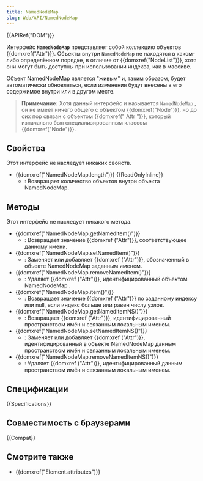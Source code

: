 ```yaml
---
title: NamedNodeMap
slug: Web/API/NamedNodeMap
---
```


{{APIRef("DOM")}}

Интерфейс **`NamedNodeMap`** представляет собой коллекцию объектов {{domxref("Attr")}}. Объекты внутри `NamedNodeMap` не находятся в каком-либо определённом порядке, в отличие от {{domxref("NodeList")}}, хотя они могут быть доступны при использовании индекса, как в массиве.

Объект NamedNodeMap является "живым" и, таким образом, будет автоматически обновляться, если изменения будут внесены в его содержимое внутри или в другом месте.

> **Примечание:** Хотя данный интерфейс и называется `NamedNodeMap` , он не имеет ничего общего с объектом {{domxref("Node")}}, но до сих пор связан с объектом {{domxref(" Attr ")}}, который изначально был специализированным классом {{domxref("Node")}}.

## Свойства

Этот интерфейс не наследует никаких свойств.

- {{domxref("NamedNodeMap.length")}} {{ReadOnlyInline}}
  - : Возвращает количество объектов внутри объекта NamedNodeMap.

## Методы

Этот интерфейс не наследует никакого метода.

- {{domxref("NamedNodeMap.getNamedItem()")}}
  - : Возвращает значение {{domxref ("Attr")}}, соответствующее данному имени.
- {{domxref("NamedNodeMap.setNamedItem()")}}
  - : Заменяет или добавляет {{domxref ("Attr")}}, обозначенный в объекте NamedNodeMap заданным именем.
- {{domxref("NamedNodeMap.removeNamedItem()")}}
  - : Удаляет {{domxref ("Attr")}}, идентифицированный объектом NamedNodeMap .
- {{domxref("NamedNodeMap.item()")}}
  - : Возвращает значение {{domxref ("Attr")}} по заданному индексу или null, если индекс больше или равен числу узлов.
- {{domxref("NamedNodeMap.getNamedItemNS()")}}
  - : Возвращает {{domxref ("Attr")}}, идентифицированный пространством имён и связанным локальным именем.
- {{domxref("NamedNodeMap.setNamedItemNS()")}}
  - : Заменяет или добавляет {{domxref ("Attr")}}, идентифицированный в объекте NamedNodeMap данным пространством имён и связанным локальным именем.
- {{domxref("NamedNodeMap.removeNamedItemNS()")}}
  - : Удаляет {{domxref ("Attr")}}, идентифицированный данным пространством имён и связанным локальным именем.

## Спецификации

{{Specifications}}

## Совместимость с браузерами

{{Compat}}

## Смотрите также

- {{domxref("Element.attributes")}}
